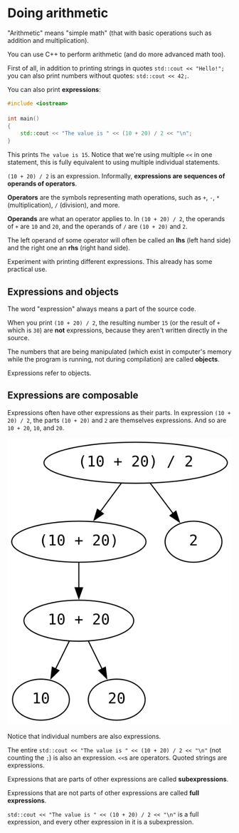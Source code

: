 # Doing arithmetic

"Arithmetic" means "simple math" (that with basic operations such as addition and multiplication).

You can use C++ to perform arithmetic (and do more advanced math too).

First of all, in addition to printing strings in quotes `std::cout << "Hello!";`
you can also print numbers without quotes: `std::cout << 42;`.

You can also print **expressions**:
```cpp
#include <iostream>

int main()
{
    std::cout << "The value is " << (10 + 20) / 2 << "\n";
}
```
This prints `The value is 15`. Notice that we're using multiple `<<` in one statement, this is fully equivalent to using multiple individual statements.

`(10 + 20) / 2` is an expression. Informally, **expressions are sequences of operands of operators**.

**Operators** are the symbols representing math operations, such as `+`, `-`, `*` (multiplication), `/` (division), and more.

**Operands** are what an operator applies to. In `(10 + 20) / 2`, the operands of `+` are `10` and `20`, and the operands of `/` are `(10 + 20)` and `2`.

The left operand of some operator will often be called an **lhs** (left hand side) and the right one an **rhs** (right hand side).

Experiment with printing different expressions. This already has some practical use.

## Expressions and objects

The word "expression" always means a part of the source code.

When you print `(10 + 20) / 2`, the resulting number `15` (or the result of `+` which is `30`) are **not** expressions, because they aren't written directly in the source.

The numbers that are being manipulated (which exist in computer's memory while the program is running, not during compilation) are called **objects**.

Expressions refer to objects.

## Expressions are composable

Expressions often have other expressions as their parts. In expression `(10 + 20) / 2`, the parts `(10 + 20)` and `2` are themselves expressions. And so are `10 + 20`, `10`, and `20`.

[![expression decomposition](../images/subexpressions.svg)](../images/subexpressions.svg)

Notice that individual numbers are also expressions.

The entire `std::cout << "The value is " << (10 + 20) / 2 << "\n"` (not counting the `;`) is also an expression. `<<`s are operators. Quoted strings are expressions.

Expressions that are parts of other expressions are called **subexpressions**.

Expressions that are not parts of other expressions are called **full expressions**.

`std::cout << "The value is " << (10 + 20) / 2 << "\n"` is a full expression, and every other expression in it is a subexpression.
